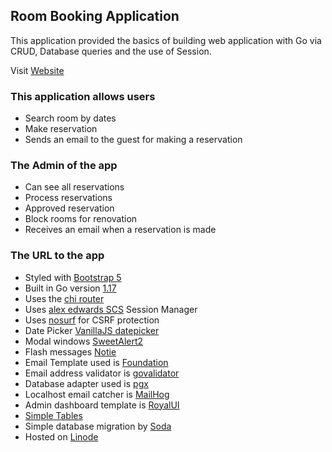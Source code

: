 ## Room Booking Application

This application provided the basics of building web application with Go via CRUD, Database queries and the use of Session.

Visit [Website](https://li1450-170.members.linode.com/)

### This application allows users

- Search room by dates
- Make reservation
- Sends an email to the guest for making a reservation

### The Admin of the app

- Can see all reservations
- Process reservations
- Approved reservation
- Block rooms for renovation
- Receives an email when a reservation is made

### The URL to the app

- Styled with [Bootstrap 5](https://getbootstrap.com/)
- Built in Go version [1.17](https://golang.org/dl/)
- Uses the [chi router](https://github.com/go-chi/chi/v5)
- Uses [alex edwards SCS](https://github.com/alexedwards/scs/v2) Session Manager
- Uses [nosurf](https://github.com/justinas/nosurf) for CSRF protection
- Date Picker [VanillaJS datepicker](https://mymth.github.io/vanillajs-datepicker/#/)
- Modal windows [SweetAlert2](https://sweetalert2.github.io/)
- Flash messages [Notie](https://github.com/jaredreich/notie)
- Email Template used is [Foundation](https://get.foundation/emails/getting-started.html)
- Email address validator is [govalidator](https://github.com/asaskevich/govalidator)
- Database adapter used is [pgx](https://github.com/jackc/pgx)
- Localhost email catcher is [MailHog](https://github.com/mailhog/MailHog)
- Admin dashboard template is [RoyalUI](https://github.com/BootstrapDash/RoyalUI-Free-Bootstrap-Admin-Template)
- [Simple Tables](https://github.com/fiduswriter/Simple-DataTables)
- Simple database migration by [Soda](https://gobuffalo.io/en/docs/db/toolbox/)
- Hosted on [Linode](https://www.linode.com/)
